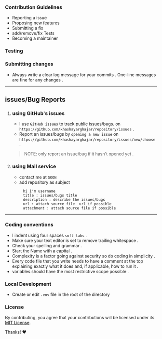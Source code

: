 ### Contribution Guidelines
- Reporting a issue
- Proposing new features
- Submitting a fix
- add/remove/fix Tests  
- Becoming a maintainer

### Testing
 
### Submitting changes
- Always write a clear log message for your commits . One-line messages are fine for any changes .

- - - -

## issues/Bug Reports ##

1. ### using GitHub's issues
   - I use `GitHub issues` to track public issues/bugs. on `https://github.com/khashayarghajar/repository/issues` .
   - Report an issues/bugs by `opening a new issue` on `https://github.com/khashayarghajar/repository/issues/new/choose` .
   > NOTE: only report an issue/bug if it hasn't opened yet .

2. ### using Mail service
   - contact me at `SOON` 
   - add repository as subject
   
   ```text
        hi i'm username
        title : issues/bugs title
        description : describe the issues/bugs
        url : attach source file  url if possible
        attachment : attach source file if possible
   ```

- - - -

### Coding conventions
- I indent using four spaces `soft tabs` .
- Make sure your text editor is set to remove trailing whitespace .
- Check your spelling and grammar .
- Start the Name with a capital .
- Complexity is a factor going against security so do coding in simplicity .
- Every code file that you write needs to have a comment at the top explaining exactly what it does and, if applicable, how to run it .
- variables should have the most restrictive scope possible .

### Local Development
- Create or edit `.env` file in the root of the directory


### License
By contributing, you agree that your contributions will be licensed under its [MIT License](./LICENSE.md).


Thanks! ❤️
